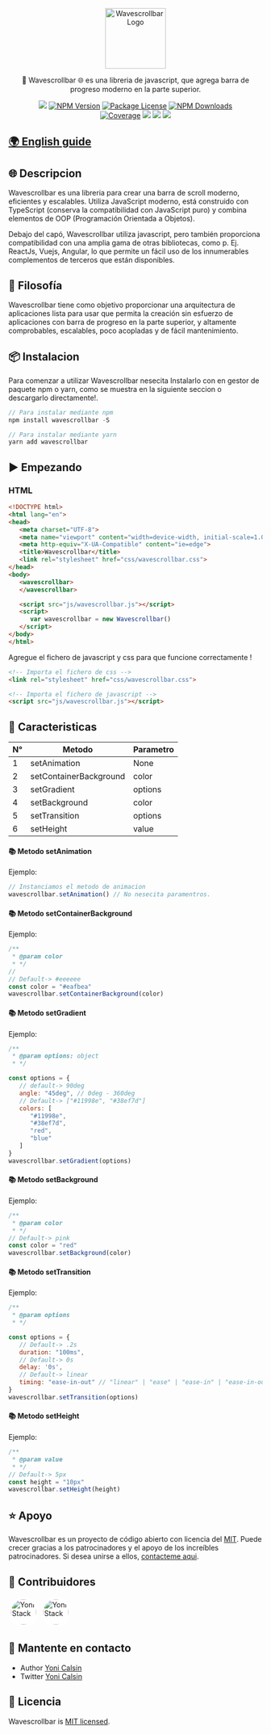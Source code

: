 [2]: https://github.com/yonicb
[1]: https://github.com/yonicb/wavescrollbar

<p align="center">
  <a href="https://github.com/yonicb/wavescrollbar" target="blank"><img src="https://i.ibb.co/0KhDcfW/ezgif-1-368d1a644eb7.png" width="120" alt="Wavescrollbar Logo" /></a>
</p>

<p align="center">
🚀 Wavescrollbar 🌐 es una libreria de javascript, que agrega barra de progreso moderno en la parte superior.
</p>

<p align="center" style="max-width: 450px; margin: auto;">
   <a href="https://github.com/yonicb/wavescrollbar"><img src="https://img.shields.io/spiget/stars/1000?color=brightgreen&label=Star&logo=github" /></a>
   <a href="https://www.npmjs.com/wavescrollbar" target="_blank">
   <img src="https://img.shields.io/npm/v/wavescrollbar" alt="NPM Version" /></a>
   <a href="https://www.npmjs.com/wavescrollbar" target="_blank">
   <img src="https://img.shields.io/npm/l/wavescrollbar" alt="Package License" /></a>
   <a href="https://www.npmjs.com/wavescrollbar" target="_blank">
   <img src="https://img.shields.io/npm/dm/wavescrollbar" alt="NPM Downloads" /></a>
   <a href="https://github.com/yonicb/wavescrollbar" target="_blank">
   <img src="https://s3.amazonaws.com/assets.coveralls.io/badges/coveralls_95.svg" alt="Coverage" /></a>
   <a href="https://github.com/yonicb/wavescrollbar"><img src="https://img.shields.io/badge/Github%20Page-Wavescrollbar-yellow?style=flat-square&logo=github" /></a>
   <a href="https://github.com/yonicb"><img src="https://img.shields.io/badge/Author-Yoni%20Calsin-blueviolet?style=flat-square&logo=appveyor" /></a>
   <a href="https://twitter.com/yonicb" target="_blank">
   <img src="https://img.shields.io/twitter/follow/yonicalsin.svg?style=social&label=Follow"></a>
</p>

## [🌍 English guide](README.md)

## 🌐 Descripcion

<p>
Wavescrollbar es una libreria para crear una barra de scroll moderno, eficientes y escalables. Utiliza JavaScript moderno, está construido con TypeScript (conserva la compatibilidad con JavaScript puro) y combina elementos de OOP (Programación Orientada a Objetos).
</p>

<p>Debajo del capó, Wavescrollbar utiliza javascript, pero también proporciona compatibilidad con una amplia gama de otras bibliotecas, como p. Ej. ReactJs, Vuejs, Angular, lo que permite un fácil uso de los innumerables complementos de terceros que están disponibles.</p>

## 📝 Filosofía

<p>Wavescrollbar tiene como objetivo proporcionar una arquitectura de aplicaciones lista para usar que permita la creación sin esfuerzo de aplicaciones con barra de progreso en la parte superior, y altamente comprobables, escalables, poco acopladas y de fácil mantenimiento.</p>


## 📦 Instalacion

Para comenzar a utilizar Wavescrollbar nesecita Instalarlo con en gestor de paquete npm o yarn, como se muestra en la siguiente seccion o descargarlo directamente!.

``` ts
// Para instalar mediante npm
npm install wavescrollbar -S

// Para instalar mediante yarn
yarn add wavescrollbar
```

<!-- ## Getting started -->
## ▶️ Empezando

<p>
<!-- Como lo habia mencionado anteriormente, Wavescroll tambien esta disponible para las biblitecas Reactjs, Vuejs y Angular. -->
</p>

### HTML
``` html
<!DOCTYPE html>
<html lang="en">
<head>
   <meta charset="UTF-8">
   <meta name="viewport" content="width=device-width, initial-scale=1.0">
   <meta http-equiv="X-UA-Compatible" content="ie=edge">
   <title>Wavescrollbar</title>
   <link rel="stylesheet" href="css/wavescrollbar.css">
</head>
<body>
   <wavescrollbar>
   </wavescrollbar>

   <script src="js/wavescrollbar.js"></script>
   <script>
      var wavescrollbar = new Wavescrollbar()
   </script>
</body>
</html>
```

Agregue el fichero de javascript y css para que funcione correctamente !

``` html
<!-- Importa el fichero de css -->
<link rel="stylesheet" href="css/wavescrollbar.css">

<!-- Importa el fichero de javascript -->
<script src="js/wavescrollbar.js"></script>
```

## 📝 Caracteristicas

| N°  | Metodo                 | Parametro |
| --- | ---------------------- | --------- |
| 1   | setAnimation           | None      |
| 2   | setContainerBackground | color     |
| 3   | setGradient            | options   |
| 4   | setBackground          | color     |
| 5   | setTransition          | options   |
| 6   | setHeight              | value     |

#### 📚 Metodo setAnimation
Ejemplo:
```js
// Instanciamos el metodo de animacion
wavescrollbar.setAnimation() // No nesecita paramentros.
```

#### 📚 Metodo setContainerBackground
Ejemplo:
``` js
/**
 * @param color
 * */
// 
// Default-> #eeeeee
const color = "#eafbea"
wavescrollbar.setContainerBackground(color)
```

#### 📚 Metodo setGradient
Ejemplo:
```js
/**
 * @param options: object
 * */

const options = {
   // default-> 90deg
   angle: "45deg", // 0deg - 360deg
   // Default-> ["#11998e", "#38ef7d"]
   colors: [
      "#11998e",
      "#38ef7d",
      "red",
      "blue"
   ]
}
wavescrollbar.setGradient(options)
```

#### 📚 Metodo setBackground
Ejemplo:
```js
/**
 * @param color
 * */
// Default-> pink
const color = "red"
wavescrollbar.setBackground(color)
```

#### 📚 Metodo setTransition
Ejemplo:
```js
/**
 * @param options
 * */

const options = {
   // Default-> .2s
   duration: "100ms",
   // Default-> 0s
   delay: '0s',
   // Default-> linear
   timing: "ease-in-out" // "linear" | "ease" | "ease-in" | "ease-in-out" | "ease-out"
}
wavescrollbar.setTransition(options)
```

#### 📚 Metodo setHeight
Ejemplo:
```js
/**
 * @param value
 * */
// Default-> 5px
const height = "10px"
wavescrollbar.setHeight(height)
```

## ⭐ Apoyo

Wavescrollbar es un proyecto de código abierto con licencia del [MIT](LICENSE). Puede crecer gracias a los patrocinadores y el apoyo de los increíbles patrocinadores. Si desea unirse a ellos, [contacteme aqui](mailto:helloyonicb@gmail.com).

## 🎩 Contribuidores

<p>

[<img src="https://avatars0.githubusercontent.com/u/58490737?s=400&v=4" alt="Yoni Stack" width="50" style="background: #fff; padding: 5px; border-radius: 50%;" />](https://github.com/yonicb)
[<img src="https://avatars0.githubusercontent.com/u/57115324?s=460&v=4" alt="Yoni Stack" width="50" style="background: #fff; padding: 5px; border-radius: 50%;" />](https://github.com/yonicalsin)

</p>

## 🎩 Mantente en contacto

* Author [Yoni Calsin](https://github.com/yonicb)
* Twitter [Yoni Calsin](https://twitter.com/yonicalsin)

## 📜 Licencia

Wavescrollbar is [MIT licensed](LICENSE).

[2]: https://github.com/yonicb
[1]: https://github.com/yonicb/wavescrollbar